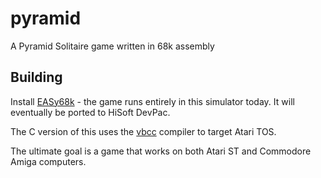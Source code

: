 # pyramid

A Pyramid Solitaire game written in 68k assembly

## Building

Install [EASy68k](http://www.easy68k.com/) - the game runs entirely in this simulator today. It will eventually be ported to HiSoft DevPac.

The C version of this uses the [vbcc](http://sun.hasenbraten.de/vbcc/) compiler to target Atari TOS.

The ultimate goal is a game that works on both Atari ST and Commodore Amiga computers.
